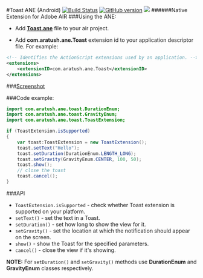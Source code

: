 #Toast ANE (Android)
[![Build Status](https://travis-ci.org/alexandrratush/Toast-ANE.svg?branch=master)](https://travis-ci.org/alexandrratush/Toast-ANE)
[![GitHub version](https://badge.fury.io/gh/alexandrratush%2FToast-ANE.svg)](https://badge.fury.io/gh/alexandrratush%2FToast-ANE)
![](https://reposs.herokuapp.com/?path=alexandrratush/Toast-ANE&style=flat)
######Native Extension for Adobe AIR
###Using the ANE:

* Add **[Toast.ane](https://github.com/alexandrratush/Toast-ANE/tree/master/ane/bin)** file to your air project.

* Add **com.aratush.ane.Toast** extension id to your application descriptor file. For example:
```xml
<!-- Identifies the ActionScript extensions used by an application. -->
<extensions>
	<extensionID>com.aratush.ane.Toast</extensionID>
</extensions>
```

###[Screenshot](screenshot.png)

###Code example:

```ActionScript
import com.aratush.ane.toast.DurationEnum;
import com.aratush.ane.toast.GravityEnum;
import com.aratush.ane.toast.ToastExtension;

if (ToastExtension.isSupported)
{
    var toast:ToastExtension = new ToastExtension();
    toast.setText("Hello");
    toast.setDuration(DurationEnum.LENGTH_LONG);
    toast.setGravity(GravityEnum.CENTER, 100, 50);
    toast.show();
    // close the toast 
    toast.cancel();
}
```

###API

* `ToastExtension.isSupported` - check whether Toast extension is supported on your platform.
* `setText()` - set the text in a Toast.
* `setDuration()` - set how long to show the view for it.
* `setGravity()` - set the location at which the notification should appear on the screen.
* `show()` - show the Toast for the specified parameters.
* `cancel()` - close the view if it's showing.

**NOTE:** For `setDuration()` and `setGravity()` methods use **DurationEnum** and **GravityEnum** classes respectively.